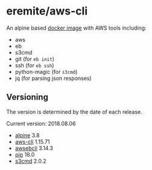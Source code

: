 # eremite/aws-cli

An alpine based [docker image](https://hub.docker.com/r/eremite/aws-cli/) with AWS tools including:

* aws
* eb
* s3cmd
* git (for `eb init`)
* ssh (for `eb ssh`)
* python-magic (for `s3cmd`)
* jq (for parsing json responses)

## Versioning

The version is determined by the date of each release.

Current version: 2018.08.06

* [alpine](https://hub.docker.com/r/library/alpine/tags/) 3.8
* [aws-cli](https://github.com/aws/aws-cli/releases) 1.15.71
* [awsebcli](https://pypi.python.org/pypi/awsebcli/#history) 3.14.3
* [pip](https://pip.pypa.io/en/stable/news/) 18.0
* [s3cmd](https://github.com/s3tools/s3cmd/releases) 2.0.2
